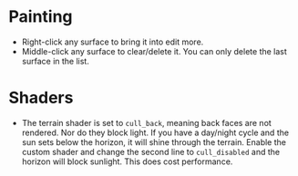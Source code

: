 # Painting

* Right-click any surface to bring it into edit more.
* Middle-click any surface to clear/delete it. You can only delete the last surface in the list.


# Shaders

* The terrain shader is set to `cull_back`, meaning back faces are not rendered. Nor do they block light. If you have a day/night cycle and the sun sets below the horizon, it will shine through the terrain. Enable the custom shader and change the second line to `cull_disabled` and the horizon will block sunlight. This does cost performance.